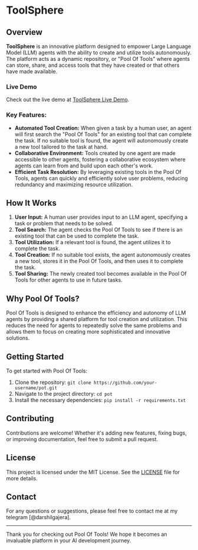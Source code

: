 # ToolSphere

## Overview
**ToolSphere** is an innovative platform designed to empower Large Language Model (LLM) agents with the ability to create and utilize tools autonomously. The platform acts as a dynamic repository, or "Pool Of Tools" where agents can store, share, and access tools that they have created or that others have made available.

### Live Demo
Check out the live demo at [ToolSphere Live Demo](http://pooloftools.westus2.cloudapp.azure.com:443/).

### Key Features:
- **Automated Tool Creation:** When given a task by a human user, an agent will first search the "Pool Of Tools" for an existing tool that can complete the task. If no suitable tool is found, the agent will autonomously create a new tool tailored to the task at hand.
- **Collaborative Environment:** Tools created by one agent are made accessible to other agents, fostering a collaborative ecosystem where agents can learn from and build upon each other's work.
- **Efficient Task Resolution:** By leveraging existing tools in the Pool Of Tools, agents can quickly and efficiently solve user problems, reducing redundancy and maximizing resource utilization.

## How It Works
1. **User Input:** A human user provides input to an LLM agent, specifying a task or problem that needs to be solved.
2. **Tool Search:** The agent checks the Pool Of Tools to see if there is an existing tool that can be used to complete the task.
3. **Tool Utilization:** If a relevant tool is found, the agent utilizes it to complete the task.
4. **Tool Creation:** If no suitable tool exists, the agent autonomously creates a new tool, stores it in the Pool Of Tools, and then uses it to complete the task.
5. **Tool Sharing:** The newly created tool becomes available in the Pool Of Tools for other agents to use in future tasks.

## Why Pool Of Tools?
Pool Of Tools is designed to enhance the efficiency and autonomy of LLM agents by providing a shared platform for tool creation and utilization. This reduces the need for agents to repeatedly solve the same problems and allows them to focus on creating more sophisticated and innovative solutions.

## Getting Started
To get started with Pool Of Tools:
1. Clone the repository: `git clone https://github.com/your-username/pot.git`
2. Navigate to the project directory: `cd pot`
3. Install the necessary dependencies: `pip install -r requirements.txt`

## Contributing
Contributions are welcome! Whether it's adding new features, fixing bugs, or improving documentation, feel free to submit a pull request.

## License
This project is licensed under the MIT License. See the [LICENSE](LICENSE) file for more details.

## Contact
For any questions or suggestions, please feel free to contact me at my telegram [@darshilgajera].

---

Thank you for checking out Pool Of Tools! We hope it becomes an invaluable platform in your AI development journey.
